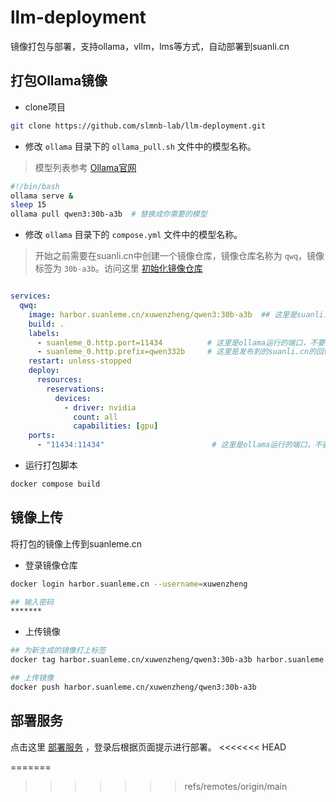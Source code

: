# llm-deployment
镜像打包与部署，支持ollama，vllm，lms等方式，自动部署到suanli.cn

## 打包Ollama镜像

- clone项目

```bash
git clone https://github.com/slmnb-lab/llm-deployment.git
```

- 修改 `ollama` 目录下的 `ollama_pull.sh` 文件中的模型名称。
> 模型列表参考 [Ollama官网](https://ollama.com/library)

```bash
#!/bin/bash
ollama serve &
sleep 15
ollama pull qwen3:30b-a3b  # 替换成你需要的模型

```

 - 修改  `ollama` 目录下的 `compose.yml` 文件中的模型名称。
 > 开始之前需要在suanli.cn中创建一个镜像仓库，镜像仓库名称为 `qwq`，镜像标签为 `30b-a3b`。访问这里 [初始化镜像仓库](https://console.suanli.cn/serverless/image)

```yaml

services:
  qwq:
    image: harbor.suanleme.cn/xuwenzheng/qwen3:30b-a3b  ## 这里是suanli.cn中创建的镜像仓库地址  harbor.suanleme.cn 是仓库地址 xuwenzheng 是账号名称 qwen3 是镜像名称 30b-a3b 是镜像标签
    build: .
    labels:
      - suanleme_0.http.port=11434          # 这里是ollama运行的端口，不要修改
      - suanleme_0.http.prefix=qwen332b     # 这里是发布到的suanli.cn的回传域名
    restart: unless-stopped
    deploy:
      resources:
        reservations:
          devices:
            - driver: nvidia
              count: all
              capabilities: [gpu]
    ports:
      - "11434:11434"                        # 这里是ollama运行的端口，不要修改

```

- 运行打包脚本

```bash
docker compose build
```

## 镜像上传
将打包的镜像上传到suanleme.cn

- 登录镜像仓库
```bash
docker login harbor.suanleme.cn --username=xuwenzheng

## 输入密码
*******

```

- 上传镜像
```bash
## 为新生成的镜像打上标签
docker tag harbor.suanleme.cn/xuwenzheng/qwen3:30b-a3b harbor.suanleme.cn/xuwenzheng/qwen3:30b-a3b

## 上传镜像
docker push harbor.suanleme.cn/xuwenzheng/qwen3:30b-a3b
```


## 部署服务
点击这里 [部署服务](https://console.suanli.cn/serverless/create/idc) ，登录后根据页面提示进行部署。
<<<<<<< HEAD



=======
>>>>>>> refs/remotes/origin/main
